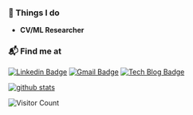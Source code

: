 ### 🚀 Things I do

- **CV/ML Researcher**

### 📬 Find me at

[![Linkedin Badge](https://img.shields.io/badge/-LinkedIn-blue?style=flat-square&logo=Linkedin&logoColor=white&link=https://www.linkedin.com/in/sangwon-kim-539a00196/)](https://www.linkedin.com/in/sangwon-kim-539a00196/)
[![Gmail Badge](https://img.shields.io/badge/-Gmail-d14836?style=flat-square&logo=Gmail&logoColor=white&link=mailto:eddiesangwonkim@gmail.com)](mailto:eddiesangwonkim@gmail.com)
[![Tech Blog Badge](http://img.shields.io/badge/-Tech%20blog-black?style=flat-square&logo=github&link=https://jumpsnack.github.io/)](https://jumpsnack.github.io/) 

[![github stats](https://github-readme-stats.vercel.app/api?username=jumpsnack&show_icons=true&hide_border=False&count_private=true&show_icons=true)](https://github-readme-stats.vercel.app/api?username=jumpsnack&show_icons=true&hide_border=False)

![Visitor Count](https://profile-counter.glitch.me/jumpsnack/count.svg)

<!--
**jumpsnack/jumpsnack** is a ✨ _special_ ✨ repository because its `README.md` (this file) appears on your GitHub profile.

Here are some ideas to get you started:

- 🔭 I’m currently working on ...
- 🌱 I’m currently learning ...
- 👯 I’m looking to collaborate on ...
- 🤔 I’m looking for help with ...
- 💬 Ask me about ...
- 📫 How to reach me: ...
- 😄 Pronouns: ...
- ⚡ Fun fact: ...
-->
